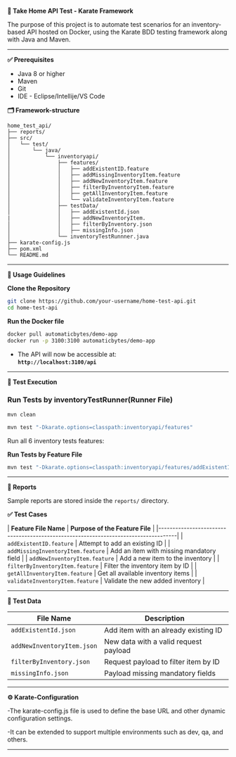 **🧪 Take Home API Test - Karate Framework**

The purpose of this project is to automate test scenarios for an inventory-based API hosted on Docker, using the Karate BDD testing framework along with Java and Maven.

---

**✅ Prerequisites**

- Java 8 or higher
- Maven 
- Git
- IDE - Eclipse/Intellije/VS Code

**🗂️ Framework-structure**

```
home_test_api/
├── reports/
├── src/
│   └── test/
│       └── java/
│           └── inventoryapi/
│               ├── features/
│               │   ├── addExistentID.feature
│               │   ├── addMissingInventoryItem.feature
│               │   ├── addNewInventoryItem.feature
│               │   ├── filterByInventoryItem.feature
│               │   ├── getAllInventoryItem.feature
│               │   └── validateInventoryItem.feature
│               ├── testData/
│               │   ├── addExistentId.json
|               │   ├── addNewInventoryItem.
│               │   ├── filterByInventory.json
│               │   ├── missingInfo.json
│               └── inventoryTestRunnner.java
├── karate-config.js
├── pom.xml
└── README.md
```

---

**📘 Usage Guidelines**

**Clone the Repository**

```bash
git clone https://github.com/your-username/home-test-api.git
cd home-test-api
```

**Run the Docker file**

```bash
docker pull automaticbytes/demo-app
docker run -p 3100:3100 automaticbytes/demo-app
```

- The API will now be accessible at:  
  **`http://localhost:3100/api`**

---

**🚀 Test Execution**

### Run Tests by inventoryTestRunner(Runner File)

```bash
mvn clean 
``` 

```bash
mvn test "-Dkarate.options=classpath:inventoryapi/features"
```

Run all 6 inventory tests features:

**Run Tests by Feature File**

```bash
mvn test "-Dkarate.options=classpath:inventoryapi/features/addExistentId.feature"
```

---

**📂 Reports**

Sample reports are stored inside the `reports/` directory.


**✅ Test Cases**

| **Feature File Name**             | **Purpose of the Feature File**                |
|------------------------------------------------------------------------------------|
| `addExistentID.feature`           | Attempt to add an existing ID                  |
| `addMissingInventoryItem.feature` | Add an item with missing mandatory field       |
| `addNewInventoryItem.feature`     | Add a new item to the inventory                |
| `filterByInventoryItem.feature`   | Filter the inventory item by ID                |
| `getAllInventoryItem.feature`     | Get all available inventory items              |
| `validateInventoryItem.feature`   | Validate the new added inventory               |

---

**🧾 Test Data**

| **File Name**              | **Description**                       |
| -------------------------- | ------------------------------------- |
| `addExistentId.json`       | Add item with an already existing ID  |
| `addNewInventoryItem.json` | New data with a valid request payload |
| `filterByInventory.json`   | Request payload to filter item by ID  |
| `missingInfo.json`         | Payload missing mandatory fields      |


---

**⚙️ Karate-Configuration**

-The karate-config.js file is used to define the base URL and other dynamic configuration settings.

-It can be extended to support multiple environments such as dev, qa, and others.

---
